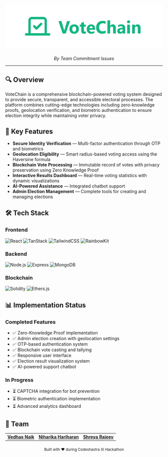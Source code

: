 <h1 align="center">
  <img src="https://github.com/NaikVedhas/VoteChain/blob/main/Frontend/public/1.png?raw=true" alt="VoteChain Logo" />
</h1>

<p align="center">
  <i>By Team Commitment Issues</i>
</p>


---

## 🔍 Overview

VoteChain is a comprehensive blockchain-powered voting system designed to provide secure, transparent, and accessible electoral processes. The platform combines cutting-edge technologies including zero-knowledge proofs, geolocation verification, and biometric authentication to ensure election integrity while maintaining voter privacy.

## 🔐 Key Features

- **Secure Identity Verification** — Multi-factor authentication through OTP and biometrics
- **Geolocation Eligibility** — Smart radius-based voting access using the Haversine formula
- **Blockchain Vote Processing** — Immutable record of votes with privacy preservation using Zero Knowledge Proof
- **Interactive Results Dashboard** — Real-time voting statistics with dynamic visualizations
- **AI-Powered Assistance** — Integrated chatbot support
- **Admin Election Management** — Complete tools for creating and managing elections

## 🛠️ Tech Stack

### Frontend
<p>
  <img src="https://img.shields.io/badge/React-20232A?style=for-the-badge&logo=react&logoColor=61DAFB" alt="React" />
  <img src="https://img.shields.io/badge/TanStack_Query-FF4154?style=for-the-badge&logo=react-query&logoColor=white" alt="TanStack" />
  <img src="https://img.shields.io/badge/TailwindCSS-38B2AC?style=for-the-badge&logo=tailwind-css&logoColor=white" alt="TailwindCSS" />
  <img src="https://img.shields.io/badge/RainbowKit-8B5CF6?style=for-the-badge" alt="RainbowKit" />
</p>

### Backend
<p>
  <img src="https://img.shields.io/badge/Node.js-339933?style=for-the-badge&logo=nodedotjs&logoColor=white" alt="Node.js" />
  <img src="https://img.shields.io/badge/Express-000000?style=for-the-badge&logo=express&logoColor=white" alt="Express" />
  <img src="https://img.shields.io/badge/MongoDB-4EA94B?style=for-the-badge&logo=mongodb&logoColor=white" alt="MongoDB" />
</p>

### Blockchain
<p>
  <img src="https://img.shields.io/badge/Solidity-363636?style=for-the-badge&logo=solidity&logoColor=white" alt="Solidity" />
  <img src="https://img.shields.io/badge/ethers.js-3C3C3D?style=for-the-badge&logo=ethereum&logoColor=white" alt="Ethers.js" />
</p>

## 📊 Implementation Status

### Completed Features
- ✅ Zero-Knowledge Proof implementation
- ✅ Admin election creation with geolocation settings
- ✅ OTP-based authentication system
- ✅ Blockchain vote casting and tallying
- ✅ Responsive user interface
- ✅ Election result visualization system
- ✅ AI-powered support chatbot

### In Progress
- ⏳ CAPTCHA integration for bot prevention
- ⏳ Biometric authentication implementation
- ⏳ Advanced analytics dashboard



## 👥 Team

<div align="center">
  <table>
    <tr>
      <td align="center">
        <a href="https://github.com/NaikVedhas">
          <b>Vedhas Naik</b>
        </a>
      </td>
      <td align="center">
        <a href="https://github.com/niharikah005">
          <b>Niharika Hariharan</b>
        </a>
      </td>
      <td align="center">
        <a href="https://github.com/ShreyaR2">
          <b>Shreya Rajeev</b>
        </a>
      </td>
    </tr>
  </table>
</div>

<p align="center">
  <sub>Built with ❤️ during Codeshastra XI Hackathon</sub>
</p>
